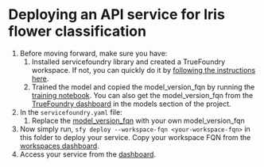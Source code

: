 # Deploying an API service for Iris flower classification

1. Before moving forward, make sure you have:
   1. Installed servicefoundry library and created a TrueFoundry workspace. If not, you can quickly do it by [following the instructions here](https://docs.truefoundry.com/documentation/deploy-model/quick-start/install-and-workspace).
   2. Trained the model and copied the model_version_fqn by running the [training notebook](../train.ipynb). You can also get the model_version_fqn from the [TrueFoundry dashboard](https://app.truefoundry.com/mlfoundry) in the models section of the project.
2. In the `servicefoundry.yaml` file:
   1.  Replace the [model_version_fqn](./servicefoundry.yaml#L22) with your own model_version_fqn
3. Now simply run, `sfy deploy --workspace-fqn <your-workspace-fqn>` in this folder to deploy your service. Copy your workspace FQN from the [workspaces dashboard](https://app.truefoundry.com/workspace).
4. Access your service from the [dashboard](https://app.truefoundry.com/applications).
